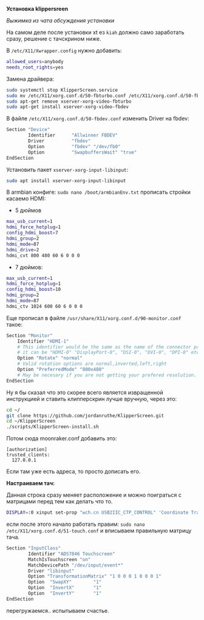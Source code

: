 **Установка klippersreen** 

*Выжимка из чата обсуждения установки* 

На самом деле после установки xt ез `kiah` должно само заработать сразу, решение с тачскрином ниже.

В `/etc/X11/Xwrapper.config` нужно добавить:
```bash
allowed_users=anybody
needs_root_rights=yes
```
Замена драйвера:
```bash
sudo systemctl stop KlipperScreen.service
sudo mv /etc/X11/xorg.conf.d/50-fbturbo.conf /etc/X11/xorg.conf.d/50-fbdev.conf
sudo apt-get remove xserver-xorg-video-fbturbo
sudo apt-get install xserver-xorg-video-fbdev
```
В файле `/etc/X11/xorg.conf.d/50-fbdev.conf` изменить Driver на fbdev:
```bash
Section "Device"
        Identifier      "Allwinner FBDEV"
        Driver          "fbdev"
        Option          "fbdev" "/dev/fb0"
        Option          "SwapbuffersWait" "true"
EndSection
```
Установить пакет `xserver-xorg-input-libinput`:
```bash
sudo apt install xserver-xorg-input-libinput
```
В armbian конфиге: `sudo nano /boot/armbianEnv.txt` прописать стройки касаемо HDMI:
- 5 дюймов
```bash
max_usb_current=1
hdmi_force_hotplug=1
config_hdmi_boost=7
hdmi_group=2
hdmi_mode=87
hdmi_drive=2
hdmi_cvt 800 480 60 6 0 0 0
```
- 7 дюймов:
```bash
max_usb_current=1
hdmi_force_hotplug=1
config_hdmi_boost=10
hdmi_group=2
hdmi_mode=87
hdmi_ctv 1024 600 60 6 0 0 0
```
Еще прописал в файле `/usr/share/X11/xorg.conf.d/90-monitor.conf` такое:
```bash
Section "Monitor"
    Identifier "HDMI-1"
    # This identifier would be the same as the name of the connector printed by xrandr.
    # it can be "HDMI-0" "DisplayPort-0", "DSI-0", "DVI-0", "DPI-0" etc
    Option "Rotate" "normal"
    # Valid rotation options are normal,inverted,left,right
    Option "PreferredMode" "800x480"
    # May be necesary if you are not getting your prefered resolution.
EndSection
```
Ну я бы сказал что это скорее всего является извращенной инструкцией и ставить клипперскрин лучше вручную, через это:
```bash
cd ~/
git clone https://github.com/jordanruthe/KlipperScreen.git
cd ~/KlipperScreen
./scripts/KlipperScreen-install.sh
```
Потом сюда moonraker.conf добавить это:
```gcode
[authorization]
trusted_clients:
  127.0.0.1
```
Если там уже есть адреса, то просто дописать его.


**Настраиваем тач:**

Данная строка сразу меняет расположение и можно поиграться с матрицами перед тем как делать что то.
```bash
DISPLAY=:0 xinput set-prop "wch.cn USB2IIC_CTP_CONTROL" 'Coordinate Transformation Matrix' 1 0 0 0 1 0 0 0 1
```
если после этого начало работать
правим: `sudo nano /etc/X11/xorg.conf.d/51-touch.conf` и вписываем правильную матрицу тача.

```bash
Section "InputClass"
        Identifier "ADS7846 Touchscreen"
        MatchIsTouchscreen "on"
        MatchDevicePath "/dev/input/event*"
        Driver "libinput"
        Option "TransformationMatrix" "1 0 0 0 1 0 0 0 1"
        Option  "SwapXY"        "1"
        Option  "InvertX"       "1"
        Option  "InvertY"       "1"
EndSection
```
перегружаемся.. испытываем счастье.